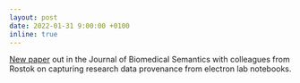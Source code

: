 ```yaml
---
layout: post
date: 2022-01-31 9:00:00 +0100
inline: true
---
```


[New paper](https://jbiomedsem.biomedcentral.com/articles/10.1186/s13326-021-00257-x) out in the Journal of Biomedical Semantics with colleagues from Rostok on capturing research data provenance from electron lab notebooks.
